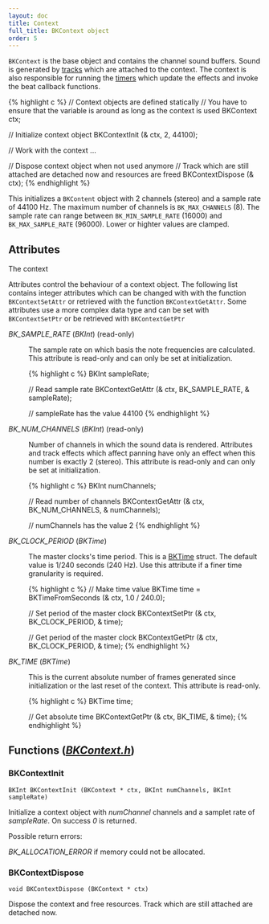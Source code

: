 ```yaml
---
layout: doc
title: Context
full_title: BKContext object
order: 5
---
```


`BKContext` is the base object and contains the channel sound buffers. Sound is generated by [tracks](../track/) which are attached to the context. The context is also responsible for running the [timers](../clocks/) which update the effects and invoke the beat callback functions.

{% highlight c %}
// Context objects are defined statically
// You have to ensure that the variable is around as long as the context is used
BKContext ctx;

// Initialize context object
BKContextInit (& ctx, 2, 44100);

// Work with the context
...

// Dispose context object when not used anymore
// Track which are still attached are detached now and resources are freed
BKContextDispose (& ctx);
{% endhighlight %}

This initializes a `BKContent` object with 2 channels (stereo) and a sample rate of 44100 Hz. The maximum number of channels is `BK_MAX_CHANNELS` (8). The sample rate can range between `BK_MIN_SAMPLE_RATE` (16000) and `BK_MAX_SAMPLE_RATE` (96000). Lower or highter values are clamped.

## Attributes

The context

Attributes control the behaviour of a context object. The following list contains integer attributes which can be changed with with the function `BKContextSetAttr` or retrieved with the function `BKContextGetAttr`. Some attributes use a more complex data type and can be set with `BKContextSetPtr` or be retrieved with `BKContextGetPtr`

<dl>
<dt><var>BK_SAMPLE_RATE</var> (<var>BKInt</var>) (read-only)</dt>
<dd>

<p>The sample rate on which basis the note frequencies are calculated. This attribute is read-only and can only be set at initialization.</p>

{% highlight c %}
BKInt sampleRate;

// Read sample rate
BKContextGetAttr (& ctx, BK_SAMPLE_RATE, & sampleRate);

// sampleRate has the value 44100
{% endhighlight %}

</dd>
<dt><var>BK_NUM_CHANNELS</var> (<var>BKInt</var>) (read-only)</dt>
<dd>

<p>Number of channels in which the sound data is rendered. Attributes and track effects which affect panning have only an effect when this number is exactly 2 (stereo). This attribute is read-only and can only be set at initialization.</p>

{% highlight c %}
BKInt numChannels;

// Read number of channels
BKContextGetAttr (& ctx, BK_NUM_CHANNELS, & numChannels);

// numChannels has the value 2
{% endhighlight %}

</dd>

<dt><var>BK_CLOCK_PERIOD</var> (<var>BKTime</var>)</dt>
<dd>

<p>The master clocks's time period. This is a <a href="../clocks/">BKTime</a> struct. The default value is 1/240 seconds (240 Hz). Use this attribute if a finer time granularity is required.</p>

{% highlight c %}
// Make time value
BKTime time = BKTimeFromSeconds (& ctx, 1.0 / 240.0);

// Set period of the master clock
BKContextSetPtr (& ctx, BK_CLOCK_PERIOD, & time);

// Get period of the master clock
BKContextGetPtr (& ctx, BK_CLOCK_PERIOD, & time);
{% endhighlight %}

</dd>
<dt><var>BK_TIME</var> (<var>BKTime</var>)</dt>
<dd>

<p>This is the current absolute number of frames generated since initialization or the last reset of the context. This attribute is read-only.</p>

{% highlight c %}
BKTime time;

// Get absolute time
BKContextGetPtr (& ctx, BK_TIME, & time);
{% endhighlight %}

</dd>
</dl>

## Functions <span class="header-file">(<a href="https://github.com/detomon/BlipKit/blob/master/src/BKContext.h"><var>BKContext.h</var></a>)</span>

### BKContextInit

	BKInt BKContextInit (BKContext * ctx, BKInt numChannels, BKInt sampleRate)

Initialize a context object with <var>numChannel</var> channels and a samplet rate of <var>sampleRate</var>. On success <var>0</var> is returned.

Possible return errors:

<var>BK_ALLOCATION_ERROR</var> if memory could not be allocated.

### BKContextDispose

	void BKContextDispose (BKContext * ctx)

Dispose the context and free resources. Track which are still attached are detached now.
